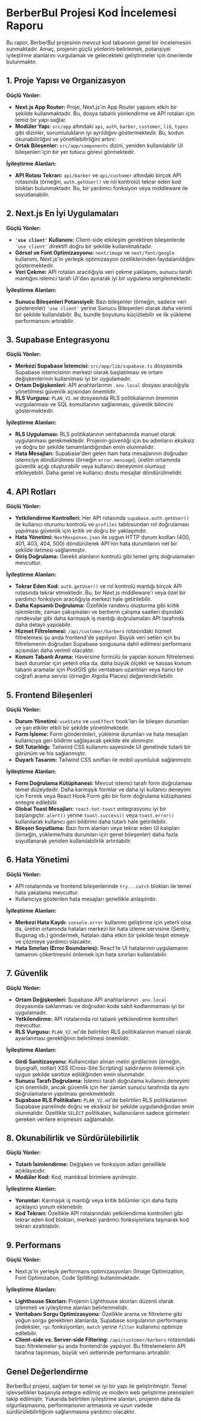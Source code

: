# BerberBul Projesi Kod İncelemesi Raporu

Bu rapor, BerberBul projesinin mevcut kod tabanının genel bir incelemesini sunmaktadır. Amaç, projenin güçlü yönlerini belirlemek, potansiyel iyileştirme alanlarını vurgulamak ve gelecekteki geliştirmeler için önerilerde bulunmaktır.

## 1. Proje Yapısı ve Organizasyon

**Güçlü Yönler:**
- **Next.js App Router:** Proje, Next.js'in App Router yapısını etkin bir şekilde kullanmaktadır. Bu, dosya tabanlı yönlendirme ve API rotaları için temiz bir yapı sağlar.
- **Modüler Yapı:** `src/app` altındaki `api`, `auth`, `barber`, `customer`, `lib`, `types` gibi dizinler, sorumlulukların iyi ayrıldığını göstermektedir. Bu, kodun okunabilirliğini ve yönetilebilirliğini artırır.
- **Ortak Bileşenler:** `src/app/components` dizini, yeniden kullanılabilir UI bileşenleri için bir yer tutucu görevi görmektedir.

**İyileştirme Alanları:**
- **API Rotası Tekrarı:** `api/barber` ve `api/customer` altındaki birçok API rotasında (örneğin, `auth.getUser()` ve rol kontrolü) tekrar eden kod blokları bulunmaktadır. Bu, bir yardımcı fonksiyon veya middleware ile soyutlanabilir.

## 2. Next.js En İyi Uygulamaları

**Güçlü Yönler:**
- **`'use client'` Kullanımı:** Client-side etkileşim gerektiren bileşenlerde `'use client'` direktifi doğru bir şekilde kullanılmaktadır.
- **Görsel ve Font Optimizasyonu:** `next/image` ve `next/font/google` kullanımı, Next.js'in yerleşik optimizasyon özelliklerinden faydalanıldığını göstermektedir.
- **Veri Çekme:** API rotaları aracılığıyla veri çekme yaklaşımı, sunucu tarafı mantığını istemci tarafı UI'dan ayırarak iyi bir uygulama sergilemektedir.

**İyileştirme Alanları:**
- **Sunucu Bileşenleri Potansiyeli:** Bazı bileşenler (örneğin, sadece veri gösterenler) `'use client'` yerine Sunucu Bileşenleri olarak daha verimli bir şekilde kullanılabilir. Bu, bundle boyutunu küçültebilir ve ilk yükleme performansını artırabilir.

## 3. Supabase Entegrasyonu

**Güçlü Yönler:**
- **Merkezi Supabase İstemcisi:** `src/app/lib/supabase.ts` dosyasında Supabase istemcisinin merkezi olarak başlatılması ve ortam değişkenlerinin kullanılması iyi bir uygulamadır.
- **Ortam Değişkenleri:** API anahtarlarının `.env.local` dosyası aracılığıyla yönetilmesi güvenlik açısından önemlidir.
- **RLS Vurgusu:** `PLAN_V2.md` dosyasında RLS politikalarının öneminin vurgulanması ve SQL komutlarının sağlanması, güvenlik bilincini göstermektedir.

**İyileştirme Alanları:**
- **RLS Uygulaması:** RLS politikalarının veritabanında manuel olarak uygulanması gerekmektedir. Projenin güvenliği için bu adımların eksiksiz ve doğru bir şekilde tamamlandığından emin olunmalıdır.
- **Hata Mesajları:** Supabase'den gelen ham hata mesajlarının doğrudan istemciye döndürülmesi (örneğin `error.message`), üretim ortamında güvenlik açığı oluşturabilir veya kullanıcı deneyimini olumsuz etkileyebilir. Daha genel ve kullanıcı dostu mesajlar döndürülmelidir.

## 4. API Rotları

**Güçlü Yönler:**
- **Yetkilendirme Kontrolleri:** Her API rotasında `supabase.auth.getUser()` ile kullanıcı oturumu kontrolü ve `profiles` tablosundan rol doğrulaması yapılması güvenlik için kritik ve doğru bir yaklaşımdır.
- **Hata Yönetimi:** `NextResponse.json` ile uygun HTTP durum kodları (400, 401, 403, 404, 500) döndürülerek API'nin hata durumlarını net bir şekilde iletmesi sağlanmıştır.
- **Giriş Doğrulama:** Gerekli alanların kontrolü gibi temel giriş doğrulamaları mevcuttur.

**İyileştirme Alanları:**
- **Tekrar Eden Kod:** `auth.getUser()` ve rol kontrolü mantığı birçok API rotasında tekrar etmektedir. Bu, bir Next.js middleware'i veya özel bir yardımcı fonksiyon aracılığıyla merkezi hale getirilebilir.
- **Daha Kapsamlı Doğrulama:** Özellikle randevu oluşturma gibi kritik işlemlerde, zaman çakışmaları ve berberin çalışma saatleri dışındaki randevular gibi daha karmaşık iş mantığı doğrulamaları API tarafında daha detaylı yapılabilir.
- **Hizmet Filtrelemesi:** `/api/customer/barbers` rotasındaki hizmet filtrelemesi şu anda frontend'de yapılıyor. Büyük veri setleri için bu filtrelemenin doğrudan Supabase sorgusuna dahil edilmesi performans açısından daha verimli olacaktır.
- **Konum Tabanlı Arama:** Haversine formülü ile yapılan konum filtrelemesi basit durumlar için yeterli olsa da, daha büyük ölçekli ve hassas konum tabanlı aramalar için PostGIS gibi veritabanı uzantıları veya harici bir coğrafi arama servisi (örneğin Algolia Places) değerlendirilebilir.

## 5. Frontend Bileşenleri

**Güçlü Yönler:**
- **Durum Yönetimi:** `useState` ve `useEffect` hook'ları ile bileşen durumları ve yan etkiler etkili bir şekilde yönetilmektedir.
- **Form İşleme:** Form gönderimleri, yükleme durumları ve hata mesajları kullanıcıya geri bildirim sağlayacak şekilde ele alınmıştır.
- **Stil Tutarlılığı:** Tailwind CSS kullanımı sayesinde UI genelinde tutarlı bir görünüm ve his sağlanmıştır.
- **Duyarlı Tasarım:** Tailwind CSS sınıfları ile mobil uyumluluk sağlanmıştır.

**İyileştirme Alanları:**
- **Form Doğrulama Kütüphanesi:** Mevcut istemci tarafı form doğrulaması temel düzeydedir. Daha karmaşık formlar ve daha iyi kullanıcı deneyimi için Formik veya React Hook Form gibi bir form doğrulama kütüphanesi entegre edilebilir.
- **Global Toast Mesajları:** `react-hot-toast` entegrasyonu iyi bir başlangıçtır. `alert()` yerine `toast.success()` veya `toast.error()` kullanılarak kullanıcı geri bildirimi daha tutarlı hale getirilebilir.
- **Bileşen Soyutlama:** Bazı form alanları veya tekrar eden UI kalıpları (örneğin, yükleme/hata durumları için genel bileşenler) daha fazla soyutlanarak yeniden kullanılabilirlik artırılabilir.

## 6. Hata Yönetimi

**Güçlü Yönler:**
- API rotalarında ve frontend bileşenlerinde `try...catch` blokları ile temel hata yakalama mevcuttur.
- Kullanıcıya gösterilen hata mesajları genellikle anlaşılırdır.

**İyileştirme Alanları:**
- **Merkezi Hata Kaydı:** `console.error` kullanımı geliştirme için yeterli olsa da, üretim ortamında hataları merkezi bir hata izleme servisine (Sentry, Bugsnag vb.) göndermek, hataları daha etkin bir şekilde tespit etmeye ve çözmeye yardımcı olacaktır.
- **Hata Sınırları (Error Boundaries):** React'te UI hatalarının uygulamanın tamamını çökertmesini önlemek için hata sınırları kullanılabilir.

## 7. Güvenlik

**Güçlü Yönler:**
- **Ortam Değişkenleri:** Supabase API anahtarlarının `.env.local` dosyasında saklanması ve doğrudan koda sabit kodlanmaması iyi bir uygulamadır.
- **Yetkilendirme:** API rotalarında rol tabanlı yetkilendirme kontrolleri mevcuttur.
- **RLS Vurgusu:** `PLAN_V2.md`'de belirtilen RLS politikalarının manuel olarak ayarlanması gerektiğinin belirtilmesi önemlidir.

**İyileştirme Alanları:**
- **Girdi Sanitizasyonu:** Kullanıcıdan alınan metin girdilerinin (örneğin, biyografi, notlar) XSS (Cross-Site Scripting) saldırılarını önlemek için uygun şekilde sanitize edildiğinden emin olunmalıdır.
- **Sunucu Tarafı Doğrulama:** İstemci tarafı doğrulama kullanıcı deneyimi için önemlidir, ancak güvenlik için her zaman sunucu tarafında da aynı doğrulamaların yapılması gerekmektedir.
- **Supabase RLS Politikaları:** `PLAN_V2.md`'de belirtilen RLS politikalarının Supabase panelinde doğru ve eksiksiz bir şekilde uygulandığından emin olunmalıdır. Özellikle `SELECT` politikaları, kullanıcıların sadece görmeleri gereken verilere erişmesini sağlamalıdır.

## 8. Okunabilirlik ve Sürdürülebilirlik

**Güçlü Yönler:**
- **Tutarlı İsimlendirme:** Değişken ve fonksiyon adları genellikle açıklayıcıdır.
- **Modüler Kod:** Kod, mantıksal birimlere ayrılmıştır.

**İyileştirme Alanları:**
- **Yorumlar:** Karmaşık iş mantığı veya kritik bölümler için daha fazla açıklayıcı yorum eklenebilir.
- **Kod Tekrarı:** Özellikle API rotalarındaki yetkilendirme kontrolleri gibi tekrar eden kod blokları, merkezi yardımcı fonksiyonlara taşınarak kod tekrarı azaltılabilir.

## 9. Performans

**Güçlü Yönler:**
- Next.js'in yerleşik performans optimizasyonları (Image Optimization, Font Optimization, Code Splitting) kullanılmaktadır.

**İyileştirme Alanları:**
- **Lighthouse Skorları:** Projenin Lighthouse skorları düzenli olarak izlenmeli ve iyileştirme alanları belirlenmelidir.
- **Veritabanı Sorgu Optimizasyonu:** Özellikle arama ve filtreleme gibi yoğun sorgu gerektiren alanlarda, Supabase sorgularının performansı (indeksler, `rpc` fonksiyonları, `match` yerine `filter` kullanımı) optimize edilebilir.
- **Client-side vs. Server-side Filtering:** `/api/customer/barbers` rotasındaki bazı filtrelemeler şu anda frontend'de yapılıyor. Bu filtrelemelerin API tarafına taşınması, büyük veri setlerinde performansı artırabilir.

## Genel Değerlendirme

BerberBul projesi, sağlam bir temel ve iyi bir yapı ile geliştirilmiştir. Temel işlevsellikler başarıyla entegre edilmiş ve modern web geliştirme prensipleri takip edilmiştir. Yukarıda belirtilen iyileştirme alanları, projenin daha da olgunlaşmasına, performansının artmasına ve uzun vadede sürdürülebilirliğinin sağlanmasına yardımcı olacaktır.